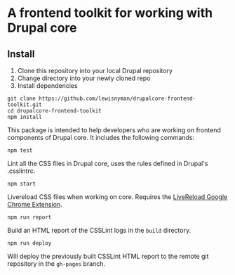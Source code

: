 # A frontend toolkit for working with Drupal core
## Install

1. Clone this repository into your local Drupal repository
2. Change directory into your newly cloned repo
3. Install dependencies

```
git clone https://github.com/lewisnyman/drupalcore-frontend-toolkit.git
cd drupalcore-frontend-toolkit
npm install
```

This package is intended to help developers who are working on frontend components of Drupal core. It includes the following commands:

```
npm test
```

Lint all the CSS files in Drupal core, uses the rules defined in Drupal's .csslintrc.


```
npm start
```

Livereload CSS files when working on core. Requires the [LiveReload Google Chrome Extension](https://chrome.google.com/webstore/detail/livereload/jnihajbhpnppcggbcgedagnkighmdlei?hl=en).


```
npm run report
```

Build an HTML report of the CSSLint logs in the `build` directory.

```
npm run deploy
```

Will deploy the previously built CSSLint HTML report to the remote git
repository in the `gh-pages` branch.
